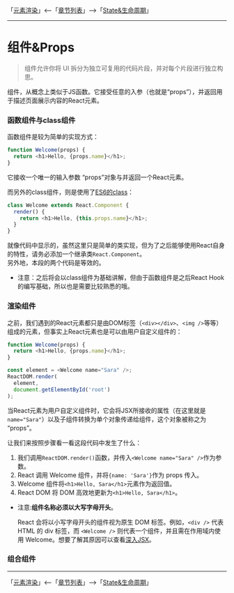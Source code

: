 「[元素渲染](./元素渲染.md)」<--「[章节列表](../React概述.md)」-->「[State&生命周期](./State&生命周期.md)」

***

# 组件&Props

> 组件允许你将 UI 拆分为独立可复用的代码片段，并对每个片段进行独立构思。

组件，从概念上类似于JS函数。它接受任意的入参（也就是“props”），并返回用于描述页面展示内容的React元素。

### 函数组件与class组件

函数组件是较为简单的实现方式：
```js
function Welcome(props) {
  return <h1>Hello, {props.name}</h1>;
}
```
它接收一个唯一的输入参数 “props”对象与并返回一个React元素。

而另外的class组件，则是使用了[ES6的class](https://developer.mozilla.org/zh-CN/docs/Web/JavaScript/Reference/Classes)：
```js
class Welcome extends React.Component {
  render() {
    return <h1>Hello, {this.props.name}</h1>;
  }
}
```
就像代码中显示的，虽然这里只是简单的类实现，但为了之后能够使用React自身的特性，请务必添加一个继承类`React.Component`。  
另外地，本段的两个代码是等效的。

* 注意：之后将会以class组件为基础讲解，但由于函数组件是之后React Hook的编写基础，所以也是需要比较熟悉的哦。

### 渲染组件

之前，我们遇到的React元素都只是由DOM标签（`<div></div>`、`<img />`等等）组成的元素，但事实上React元素也是可以由用户自定义组件的：
```js
function Welcome(props) {
  return <h1>Hello, {props.name}</h1>;
}

const element = <Welcome name="Sara" />;
ReactDOM.render(
  element,
  document.getElementById('root')
);
```
当React元素为用户自定义组件时，它会将JSX所接收的属性（在这里就是`name="Sara"`）以及子组件转换为单个对象传递给组件，这个对象被称之为 “props”。

让我们来按照步骤看一看这段代码中发生了什么：
1. 我们调用`ReactDOM.render()`函数，并传入`<Welcome name="Sara" />`作为参数。
2. React 调用 Welcome 组件，并将`{name: 'Sara'}`作为 props 传入。
3. Welcome 组件将`<h1>Hello, Sara</h1>`元素作为返回值。
4. React DOM 将 DOM 高效地更新为`<h1>Hello, Sara</h1>`。

* 注意:**组件名称必须以大写字母开头**。
  
  React 会将以小写字母开头的组件视为原生 DOM 标签。例如，`<div />` 代表 HTML 的 div 标签，而 `<Welcome />` 则代表一个组件，并且需在作用域内使用 Welcome。想要了解其原因可以查看[深入JSX](../AdvanacedGuides/深入JSX.md)。

### 组合组件

***

「[元素渲染](./元素渲染.md)」<--「[章节列表](../React概述.md)」-->「[State&生命周期](./State&生命周期.md)」